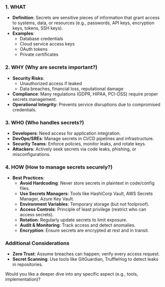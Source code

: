 ### **1. WHAT**  
- **Definition**: Secrets are sensitive pieces of information that grant access to systems, data, or resources (e.g., passwords, API keys, encryption keys, tokens, SSH keys).  
- **Examples**:  
  - Database credentials  
  - Cloud service access keys  
  - OAuth tokens  
  - Private certificates  

### **2. WHY** (Why are secrets important?)  
- **Security Risks**:  
  - Unauthorized access if leaked  
  - Data breaches, financial loss, reputational damage  
- **Compliance**: Many regulations (GDPR, HIPAA, PCI-DSS) require proper secrets management.  
- **Operational Integrity**: Prevents service disruptions due to compromised credentials.  

### **3. WHO** (Who handles secrets?)  
- **Developers**: Need access for application integration.  
- **DevOps/SREs**: Manage secrets in CI/CD pipelines and infrastructure.  
- **Security Teams**: Enforce policies, monitor leaks, and rotate keys.  
- **Attackers**: Actively seek secrets via code leaks, phishing, or misconfigurations.  

### **4. HOW** (How to manage secrets securely?)  
- **Best Practices**:  
  - **Avoid Hardcoding**: Never store secrets in plaintext in code/config files.  
  - **Use Secrets Managers**: Tools like HashiCorp Vault, AWS Secrets Manager, Azure Key Vault.  
  - **Environment Variables**: Temporary storage (but not foolproof).  
  - **Access Controls**: Principle of least privilege (restrict who can access secrets).  
  - **Rotation**: Regularly update secrets to limit exposure.  
  - **Audit & Monitoring**: Track access and detect anomalies.  
  - **Encryption**: Ensure secrets are encrypted at rest and in transit.  

### **Additional Considerations**  
- **Zero Trust**: Assume breaches can happen; verify every access request.  
- **Secret Scanning**: Use tools like GitGuardian, TruffleHog to detect leaks in repositories.  

Would you like a deeper dive into any specific aspect (e.g., tools, implementation)?